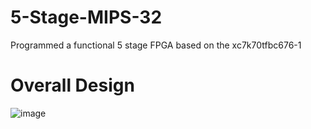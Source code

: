 # 5-Stage-MIPS-32
Programmed a functional 5 stage FPGA based on the xc7k70tfbc676-1
# Overall Design
![image](https://user-images.githubusercontent.com/77712523/167305304-5b63e441-4044-4f55-b47e-7c5b3ca7c2e6.png)
